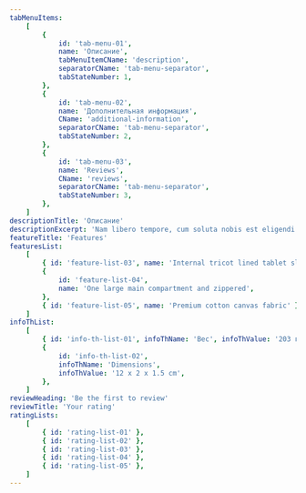 ```yaml
---
tabMenuItems:
    [
        {
            id: 'tab-menu-01',
            name: 'Описание',
            tabMenuItemCName: 'description',
            separatorCName: 'tab-menu-separator',
            tabStateNumber: 1,
        },
        {
            id: 'tab-menu-02',
            name: 'Дополнительная информация',
            CName: 'additional-information',
            separatorCName: 'tab-menu-separator',
            tabStateNumber: 2,
        },
        {
            id: 'tab-menu-03',
            name: 'Reviews',
            CName: 'reviews',
            separatorCName: 'tab-menu-separator',
            tabStateNumber: 3,
        },
    ]
descriptionTitle: 'Описание'
descriptionExcerpt: 'Nam libero tempore, cum soluta nobis est eligendi optio cumque nihil impedit quo minus id quod maxime placeat facere possimus, omnis voluptas assumenda est, omnis dolor repellendus. Temporibus autem quibusdam et aut officiis debitis aut rerum omnis voluptas assumenda.'
featureTitle: 'Features'
featuresList:
    [
        { id: 'feature-list-03', name: 'Internal tricot lined tablet sleeve' },
        {
            id: 'feature-list-04',
            name: 'One large main compartment and zippered',
        },
        { id: 'feature-list-05', name: 'Premium cotton canvas fabric' },
    ]
infoThList:
    [
        { id: 'info-th-list-01', infoThName: 'Вес', infoThValue: '203 г' },
        {
            id: 'info-th-list-02',
            infoThName: 'Dimensions',
            infoThValue: '12 x 2 x 1.5 cm',
        },
    ]
reviewHeading: 'Be the first to review'
reviewTitle: 'Your rating'
ratingLists:
    [
        { id: 'rating-list-01' },
        { id: 'rating-list-02' },
        { id: 'rating-list-03' },
        { id: 'rating-list-04' },
        { id: 'rating-list-05' },
    ]
---
```

